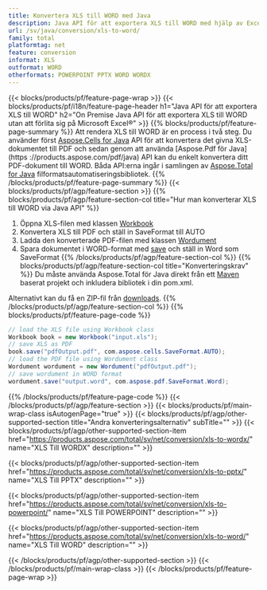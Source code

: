 ```yaml
---
title: Konvertera XLS till WORD med Java
description: Java API för att exportera XLS till WORD med hjälp av Excel eller Word
url: /sv/java/conversion/xls-to-word/
family: total
platformtag: net
feature: conversion
informat: XLS
outformat: WORD
otherformats: POWERPOINT PPTX WORD WORDX
---
```

{{< blocks/products/pf/feature-page-wrap >}}
{{< blocks/products/pf/i18n/feature-page-header h1="Java API för att exportera XLS till WORD" h2="On Premise Java API för att exportera XLS till WORD utan att förlita sig på Microsoft Excel&reg;" >}}
{{% blocks/products/pf/feature-page-summary %}}
Att rendera XLS till WORD är en process i två steg. Du använder först [Aspose.Cells for Java](https://products.aspose.com/cells/java) API för att konvertera det givna XLS-dokumentet till PDF och sedan genom att använda [Aspose.Pdf för Java](https ://products.aspose.com/pdf/java) API kan du enkelt konvertera ditt PDF-dokument till WORD. Båda API:erna ingår i samlingen av [Aspose.Total for Java](https://products.aspose.com/total/java/) filformatsautomatiseringsbibliotek.
{{% /blocks/products/pf/feature-page-summary  %}}
{{< blocks/products/pf/agp/feature-section >}}
{{% blocks/products/pf/agp/feature-section-col title="Hur man konverterar XLS till WORD via Java API" %}}
1. Öppna XLS-filen med klassen [Workbook](https://apireference.aspose.com/cells/java/com.aspose.cells/Workbook)
2. Konvertera XLS till PDF och ställ in SaveFormat till AUTO
3. Ladda den konverterade PDF-filen med klassen [Wordument](https://apireference.aspose.com/pdf/java/com.aspose.pdf/Wordument)
4. Spara dokumentet i WORD-format med [save](https://apireference.aspose.com/pdf/java/com.aspose.pdf/Wordument#save-java.lang.String-com.aspose.pdf.SaveOptions-) och ställ in Word som SaveFormat
{{% /blocks/products/pf/agp/feature-section-col %}}
{{% blocks/products/pf/agp/feature-section-col title="Konverteringskrav" %}}
Du måste använda Aspose.Total för Java direkt från ett [Maven](https://repository.aspose.com/webapp/#/artifacts/browse/tree/General/repo/com/aspose/aspose-total) baserat projekt och inkludera bibliotek i din pom.xml.

Alternativt kan du få en ZIP-fil från [downloads](https://downloads.aspose.com/total/java).
{{% /blocks/products/pf/agp/feature-section-col %}}
{{% blocks/products/pf/feature-page-code %}}
```cs
// load the XLS file using Workbook class
Workbook book = new Workbook("input.xls");
// save XLS as PDF
book.save("pdfOutput.pdf", com.aspose.cells.SaveFormat.AUTO);
// load the PDF file using Wordument class
Wordument wordument = new Wordument("pdfOutput.pdf");
// save wordument in WORD format
wordument.save("output.word", com.aspose.pdf.SaveFormat.Word);  
```
{{% /blocks/products/pf/feature-page-code %}}
{{< /blocks/products/pf/agp/feature-section >}}
{{< blocks/products/pf/main-wrap-class isAutogenPage="true" >}}
{{< blocks/products/pf/agp/other-supported-section title="Andra konverteringsalternativ" subTitle="" >}}
{{< blocks/products/pf/agp/other-supported-section-item href="https://products.aspose.com/total/sv/net/conversion/xls-to-wordx/" name="XLS Till WORDX" description="" >}}

{{< blocks/products/pf/agp/other-supported-section-item href="https://products.aspose.com/total/sv/net/conversion/xls-to-pptx/" name="XLS Till PPTX" description="" >}}

{{< blocks/products/pf/agp/other-supported-section-item href="https://products.aspose.com/total/sv/net/conversion/xls-to-powerpoint/" name="XLS Till POWERPOINT" description="" >}}

{{< blocks/products/pf/agp/other-supported-section-item href="https://products.aspose.com/total/sv/net/conversion/xls-to-word/" name="XLS Till WORD" description="" >}}


{{< /blocks/products/pf/agp/other-supported-section >}}
{{< /blocks/products/pf/main-wrap-class >}}
{{< /blocks/products/pf/feature-page-wrap >}}